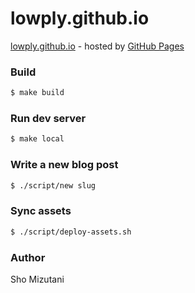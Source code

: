 # lowply.github.io

[lowply.github.io](https://lowply.github.io) - hosted by [GitHub Pages](https://pages.github.com/)

### Build

```bash
$ make build
```

### Run dev server

```bash
$ make local
```

### Write a new blog post

```bash
$ ./script/new slug
```

### Sync assets

```bash
$ ./script/deploy-assets.sh
```

### Author

Sho Mizutani
